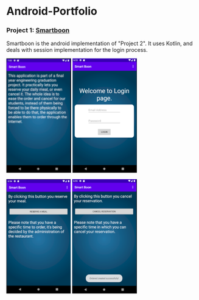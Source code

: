 # Android-Portfolio

### Project 1: [Smartboon](https://github.com/alitaha21/Smartboon)
 Smartboon is the android implementation of "Project 2". 
 It uses Kotlin, and deals with session implementation for the login process.
 
 ![](/images/about.png) ![](/images/androidLogin.png) 
 
 ![](/images/reserveAMeal.png) ![](/images/cancelAReservation.png) 
